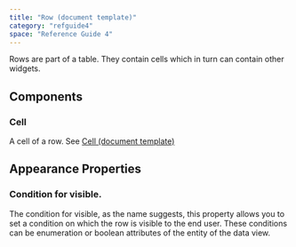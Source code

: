 ```yaml
---
title: "Row (document template)"
category: "refguide4"
space: "Reference Guide 4"
---
```

Rows are part of a table. They contain cells which in turn can contain other widgets.

## Components

### Cell

A cell of a row. See [Cell (document template)](cell-document-template)

## Appearance Properties

### Condition for visible.

The condition for visible, as the name suggests, this property allows you to set a condition on which the row is visible to the end user. These conditions can be enumeration or boolean attributes of the entity of the data view.